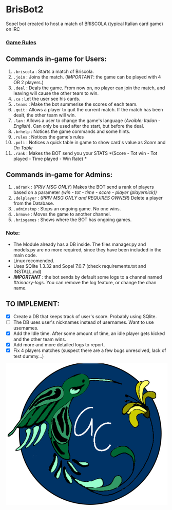 # BrisBot2
Sopel bot created to host a match of BRISCOLA (typical Italian card game) on IRC

### [Game Rules](https://en.wikipedia.org/wiki/Briscola)

## Commands in-game for Users:
1. `.briscola` : Starts a match of Briscola. 
2. `.join` : Joins the match. (*IMPORTANT*: the game can be played with 4 OR 2 players.)
3. `.deal` : Deals the game. From now on, no player can join the match, and leaving will cause the other team to win.
4. `.ca` : Let the user see his cards.
5. `.teams` : Make the bot summerise the scores of each team.
6. `.quit` : Allows a player to quit the current match. If the match has been dealt, the other team will win.
7. `.lan` : Allows a user to change the game's language (*Avaible: Italian - English*). Can only be used after the start, but before the deal.
8. `.brhelp` : Notices the game commands and some hints.
9. `.rules` : Notices the game's rules 
10. `.poli` : Notices a quick table in game to show card's value as *Score* and *On Table*
11. `.rank` :  Makes the BOT send you your STATS  *(Score - Tot win - Tot played - Time played - Win Rate) *

## Commands in-game for Admins:
1. `.adrank` : (*PRIV MSG ONLY*) Makes the BOT send a rank of players based on a parameter *(win - tot - time - score - player (playernick))*
2. `.delplayer` : (*PRIV MSG ONLY and REQUIRES OWNER*) Delete a player from the Database.
3. `.adminstop` : Stops an ongoing game. No one wins.
4. `.brmove` : Moves the game to another channel.
5. `.brisgames` : Shows where the BOT has ongoing games.
### Note:
- The Module already has a DB inside. The files manager.py and models.py are no more required, since they have been included in the main code.
- Linux recomended.
- Uses SQlite 1.3.32 and Sopel 7.0.7 (check requirements.txt and INSTALL.md)
- ***IMPORTANT*** : the bot sends by default some logs to a channel named *#trinacry-logs*. You can remove the log feature, or change the chan name.
## TO IMPLEMENT:
- [X] Create a DB that keeps track of user's score. Probably using SQlite.
- [ ] The DB uses user's nicknames instead of usernames. Want to use usernames.
- [X] Add the Idle time. After some amount of time, an idle player gets kicked and the other team wins.
- [X] Add more and more detailed logs to report.
- [X] Fix 4 players matches (suspect there are a few bugs unresolved, lack of test dummy...)

![alt text](https://github.com/giovannetor/Trinacry/blob/main/perlogo_new.png)

